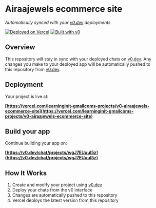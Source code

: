 # Airaajewels ecommerce site

*Automatically synced with your [v0.dev](https://v0.dev) deployments*

[![Deployed on Vercel](https://img.shields.io/badge/Deployed%20on-Vercel-black?style=for-the-badge&logo=vercel)](https://vercel.com/learninginit-gmailcoms-projects/v0-airaajewels-ecommerce-site)
[![Built with v0](https://img.shields.io/badge/Built%20with-v0.dev-black?style=for-the-badge)](https://v0.dev/chat/projects/wgJ7EUuul5z)

## Overview

This repository will stay in sync with your deployed chats on [v0.dev](https://v0.dev).
Any changes you make to your deployed app will be automatically pushed to this repository from [v0.dev](https://v0.dev).

## Deployment

Your project is live at:

**[https://vercel.com/learninginit-gmailcoms-projects/v0-airaajewels-ecommerce-site](https://vercel.com/learninginit-gmailcoms-projects/v0-airaajewels-ecommerce-site)**

## Build your app

Continue building your app on:

**[https://v0.dev/chat/projects/wgJ7EUuul5z](https://v0.dev/chat/projects/wgJ7EUuul5z)**

## How It Works

1. Create and modify your project using [v0.dev](https://v0.dev)
2. Deploy your chats from the v0 interface
3. Changes are automatically pushed to this repository
4. Vercel deploys the latest version from this repository